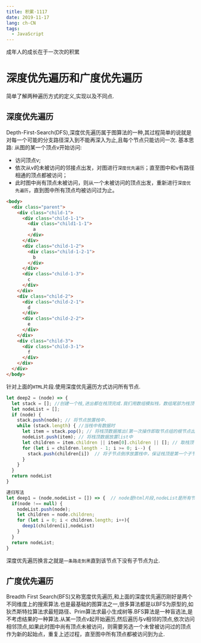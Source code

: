 ```yaml
---
title: 积累·1117
date: 2019-11-17
lang: ch-CN
tags:
  - JavaScript
---
```


成年人的成长在于一次次的积累

<!-- more -->

# 深度优先遍历和广度优先遍历
简单了解两种遍历方式的定义,实现以及不同点.
## 深度优先遍历
Depth-First-Search(DFS),深度优先遍历属于图算法的一种,其过程简单的说就是对每一个可能的分支路径深入到不能再深入为止,且每个节点只能访问一次.
基本思路:
从图的某一个顶点v开始访问:
- 访问顶点v;
- 依次从v的未被访问的邻接点出发，对图进行`深度优先遍历`；直至图中和v有路径相通的顶点都被访问；
- 此时图中尚有顶点未被访问，则从一个未被访问的顶点出发，重新进行`深度优先遍历`，直到图中所有顶点均被访问过为止。

```html
<body>
  <div class="parent">
    <div class="child-1">
      <div class="child-1-1">
        <div class="child1-1-1">
          a
        </div>
      </div>
      <div class="child-1-2">
        <div class="child-1-2-1">
          b
        </div>
      </div>
      <div class="child-1-3">
        c
      </div>
    </div>
    <div class="child-2">
      <div class="child-2-1">
        d
      </div>
      <div class="child-2-2">
        e
      </div>
    </div>
    <div class="child-3">
      <div class="child-3-1">
        f
      </div>
    </div>
  </div>
</body>
```
针对上面的`HTML`片段.使用深度优先遍历方式访问所有节点.

```js
let deep2 = (node) => {
  let stack = []; //创建一个栈,进出都在栈顶完成.我们用数组模拟栈，数组尾部为栈顶
  let nodeList = [];
  if (node) {
    stack.push(node); // 将节点放置栈中.
    while (stack.length) { //当栈中有数据时
      let item = stack.pop(); // 将栈顶数据推出(第一次操作即取节点组的根节点出来)
      nodeList.push(item); // 将栈顶数据放置list中
      let children = item.children || item[0].children || []; // 取栈顶节点的子节点 
      for (let i = children.length - 1; i >= 0; i--) {
        stack.push(children[i])  // 将子节点倒序放置栈中，保证栈顶是第一个子节点
      }
    } 
  }
  return nodeList
}
```
```js
递归写法
let deep1 = (node,nodeList = []) => {  // node是html片段,nodeList是所有节点的集合数组.
  if(node !== null) {
    nodeList.push(node);
    let children = node.children;
    for (let i = 0; i < children.length; i++){
      deep1(children[i],nodeList)
    }
  }
  return nodeList;
}
```
深度优先遍历换言之就是`一条路走到黑`直到该节点下没有子节点为止.

## 广度优先遍历
Breadth First Search(BFS)又称宽度优先遍历,和上面的深度优先遍历刚好是两个不同维度上的搜索算法.也是最基础的图算法之一,很多算法都是以BFS为原型的,如狄杰斯特拉算法求最短路径、Prim算法求最小生成树等.BFS算法是一种盲选法,是不考虑结果的一种算法.从某一顶点v起开始遍历,然后遍历与v相邻的顶点,依次访问相邻顶点,如果此时图中尚有顶点未被访问，则需要另选一个未曾被访问过的顶点作为新的起始点，重复上述过程，直至图中所有顶点都被访问到为止.
